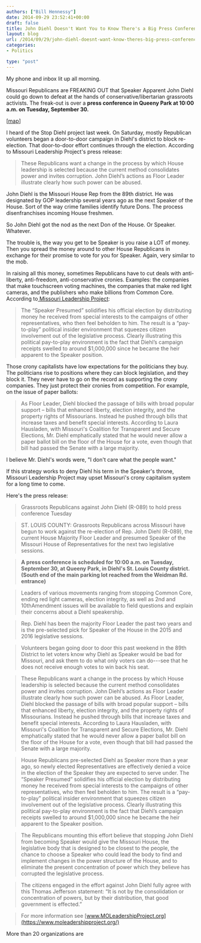 ```yaml
---
authors: ["Bill Hennessy"]
date: 2014-09-29 23:52:41+00:00
draft: false
title: John Diehl Doesn't Want You to Know There's a Big Press Conference Tuesday
layout: blog
url: /2014/09/29/john-diehl-doesnt-want-know-theres-big-press-conference-tuesday/
categories:
- Politics

type: "post"
---
```


My phone and inbox lit up all morning.

Missouri Republicans are FREAKING OUT that Speaker Apparent John Diehl could go down to defeat at the hands of conservative/libertarian grassroots activists. The freak-out is over a **press conference in Queeny Park at 10:00 a.m. on Tuesday, September 30.**

[[map](https://www.google.com/maps/place/550+Weidman+Rd,+Ballwin,+MO+63011/@38.6086217,-90.4955357,16z/data=!4m2!3m1!1s0x87d8d3aa24b70d95:0x4ecbfaef0309579f?hl=en)]

I heard of the Stop Diehl project last week. On Saturday, mostly Republican volunteers began a door-to-door campaign in Diehl's district to block re-election. That door-to-door effort continues through the election. According to Missouri Leadership Project's press release:



> These Republicans want a change in the process by which House leadership is selected because the current method consolidates power and invites corruption. John Diehl’s actions as Floor Leader illustrate clearly how such power can be abused.



John Diehl is the Missouri House Rep from the 89th district. He was designated by GOP leadership several years ago as the next Speaker of the House. Sort of the way crime families identify future Dons. The process disenfranchises incoming House freshmen.

So John Diehl got the nod as the next Don of the House. Or Speaker. Whatever.

The trouble is, the way you get to be Speaker is you raise a LOT of money. Then you spread the money around to other House Republicans in exchange for their promise to vote for you for Speaker. Again, very similar to the mob.

In raising all this money, sometimes Republicans have to cut deals with anti-liberty, anti-freedom, anti-conservative cronies. Examples: the companies that make touchscreen voting machines, the companies that make red light cameras, and the publishers who make billions from Common Core. According to[ Missouri Leadership Project](https://moleadershipproject.org/):



> The “Speaker Presumed” solidifies his official election by distributing money he received from special interests to the campaigns of other representatives, who then feel beholden to him. The result is a “pay-to-play” political insider environment that squeezes citizen involvement out of the legislative process. Clearly illustrating this political pay-to-play environment is the fact that Diehl’s campaign receipts swelled to around $1,000,000 since he became the heir apparent to the Speaker position.



Those crony capitalists have low expectations for the politicians they buy. The politicians rise to positions where they can block legislation, and they block it. They never have to go on the record as supporting the crony companies. They just protect their cronies from competition. For example, on the issue of paper ballots:



> As Floor Leader, Diehl blocked the passage of bills with broad popular support – bills that enhanced liberty, election integrity, and the property rights of Missourians. Instead he pushed through bills that increase taxes and benefit special interests. According to Laura Hausladen, with Missouri's Coalition for Transparent and Secure Elections, Mr. Diehl emphatically stated that he would never allow a paper ballot bill on the floor of the House for a vote, even though that bill had passed the Senate with a large majority.



I believe Mr. Diehl's words were, "I don't care what the people want."

If this strategy works to deny Diehl his term in the Speaker's throne, Missouri Leadership Project may upset Missouri's crony capitalism system for a long time to come.

Here's the press release:



> Grassroots Republicans against John Diehl (R-089) to hold press conference Tuesday

> 
> ST. LOUIS COUNTY: Grassroots Republicans across Missouri have begun to work against the re-election of Rep. John Diehl (R-089), the current House Majority Floor Leader and presumed Speaker of the Missouri House of Representatives for the next two legislative sessions.
> 
> 

> 
> **A press conference is scheduled for 10:00 a.m. on Tuesday, September 30, at Queeny Park, in Diehl's St. Louis County district. (South end of the main parking lot reached from the Weidman Rd. entrance)**
> 
> 

> 
> Leaders of various movements ranging from stopping Common Core, ending red light cameras, election integrity, as well as 2nd and 10thAmendment issues will be available to field questions and explain their concerns about a Diehl speakership.
> 
> 

> 
> Rep. Diehl has been the majority Floor Leader the past two years and is the pre-selected pick for Speaker of the House in the 2015 and 2016 legislative sessions.
> 
> 

> 
> Volunteers began going door to door this past weekend in the 89th District to let voters know why Diehl as Speaker would be bad for Missouri, and ask them to do what only voters can do---see that he does not receive enough votes to win back his seat.
> 
> 

> 
> These Republicans want a change in the process by which House leadership is selected because the current method consolidates power and invites corruption. John Diehl’s actions as Floor Leader illustrate clearly how such power can be abused. As Floor Leader, Diehl blocked the passage of bills with broad popular support – bills that enhanced liberty, election integrity, and the property rights of Missourians. Instead he pushed through bills that increase taxes and benefit special interests. According to Laura Hausladen, with Missouri's Coalition for Transparent and Secure Elections, Mr. Diehl emphatically stated that he would never allow a paper ballot bill on the floor of the House for a vote, even though that bill had passed the Senate with a large majority.
> 
> 

> 
> House Republicans pre-selected Diehl as Speaker more than a year ago, so newly elected Representatives are effectively denied a voice in the election of the Speaker they are expected to serve under. The “Speaker Presumed” solidifies his official election by distributing money he received from special interests to the campaigns of other representatives, who then feel beholden to him. The result is a “pay-to-play” political insider environment that squeezes citizen involvement out of the legislative process. Clearly illustrating this political pay-to-play environment is the fact that Diehl’s campaign receipts swelled to around $1,000,000 since he became the heir apparent to the Speaker position.
> 
> 

> 
> The Republicans mounting this effort believe that stopping John Diehl from becoming Speaker would give the Missouri House, the legislative body that is designed to be closest to the people, the chance to choose a Speaker who could lead the body to find and implement changes in the power structure of the House, and to eliminate the present concentration of power which they believe has corrupted the legislative process. 
> 
> 

> 
> The citizens engaged in the effort against John Diehl fully agree with this Thomas Jefferson statement: “It is not by the consolidation or concentration of powers, but by their distribution, that good government is effected.”  
> 
> 

> 
> For more information see [www.MOLeadershipProject.org](https://www.moleadershipproject.org/)
> 
> 





More than 20 organizations are
